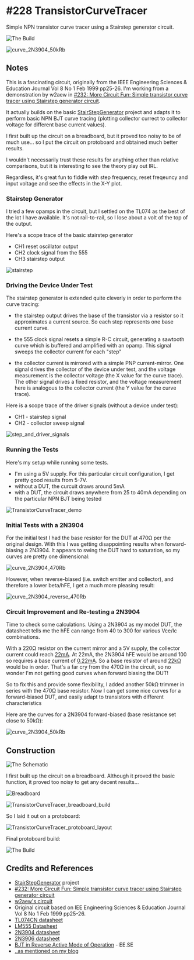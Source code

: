 # #228 TransistorCurveTracer

Simple NPN transistor curve tracer using a Stairstep generator circuit.

![The Build](./assets/TransistorCurveTracer_build.jpg?raw=true)

![curve_2N3904_50kRb](./assets/curve_2N3904_50kRb.gif?raw=true)


## Notes

This is a fascinating circuit, originally from the IEEE Engineering Sciences & Education Journal Vol 8 No 1 Feb 1999 pp25-26.
I'm working from a demonstration by w2aew in [#232: More Circuit Fun: Simple transistor curve tracer using Stairstep generator circuit](https://youtu.be/ZOLLoa2fH24).

It actually builds on the basic [StairStepGenerator](../StairStepGenerator) project and adapts it to perform
basic NPN BJT curve tracing (plotting collector currect to collector voltage for different base current values).

I first built up the circuit on a breadboard, but it proved too noisy to be of much use...
so I put the circuit on protoboard and obtained much better results.

I wouldn't necessarily trust these results for anything other than relative comparisons,
but it is interesting to see the theory play out IRL.

Regardless, it's great fun to fiddle with step frequency, reset freqeuncy and input voltage and see the effects in the X-Y plot.

### Stairstep Generator

I tried a few opamps in the circuit, but I settled on the TL074 as the best of the lot I have available.
It's not rail-to-rail, so I lose about a volt of the top of the output.

Here's a scope trace of the basic stairstep generator

* CH1 reset oscillator output
* CH2 clock signal from the 555
* CH3 stairstep output

![stairstep](./assets/stairstep.gif?raw=true)

### Driving the Device Under Test

The stairstep generator is extended quite cleverly in order to perform the curve tracing:

* the stairstep output drives the base of the transistor via a resistor so it approximates a current source.
So each step represents one base current curve.

* the 555 clock signal resets a simple R-C circuit, generating a sawtooth curve which is buffered and amplified with an opamp. This signal sweeps the collector current for each "step"

* the collector current is mirrored with a simple PNP current-mirror. One signal drives the collector of the device under test,
and the voltage measurement is the collector voltage (the X value for the curve trace). The other signal drives a fixed resistor,
and the voltage measurement here is analogous to the collector current (the Y value for the curve trace).

Here is a scope trace of the driver signals (without a device under test):

* CH1 - stairstep signal
* CH2 - collector sweep signal

![step_and_driver_signals](./assets/step_and_driver_signals.gif?raw=true)

### Running the Tests

Here's my setup while running some tests.

* I'm using a 5V supply. For this particular circuit configuration, I get pretty good results from 5-7V.
* without a DUT, the curcuit draws around 5mA
* with a DUT, the circuit draws anywhere from 25 to 40mA depending on the particular NPN BJT being tested

![TransistorCurveTracer_demo](./assets/TransistorCurveTracer_demo.jpg?raw=true)


### Initial Tests with a 2N3904

For the initial test I had the base resistor for the DUT at 470Ω per the original design.
With this I was getting disappointing results when forward-biasing a 2N3904.
It appears to swing the DUT hard to saturation, so my curves are pretty one dimensional:

![curve_2N3904_470Rb](./assets/curve_2N3904_470Rb.gif?raw=true)

However, when reverse-biased (i.e. switch emitter and collector), and therefore a lower beta/hFE,
I get a much more pleasing result:

![curve_2N3904_reverse_470Rb](./assets/curve_2N3904_reverse_470Rb.gif?raw=true)

### Circuit Improvement and Re-testing a 2N3904

Time to check some calculations. Using a 2N3904 as my model DUT, the datasheet tells me the hFE can range from 40 to 300 for various Vce/Ic combinations.

With a 220Ω resistor on the current mirror and a 5V supply, the collector current could reach [22mA](https://www.wolframalpha.com/input/?i=5V%2F220%CE%A9). At 22mA, the 2N3904 hFE would be around 100 so requires a base current of [0.22mA](https://www.wolframalpha.com/input/?i=5V%2F220%CE%A9%2F100). So a base resistor of around [22kΩ](https://www.wolframalpha.com/input/?i=5V%2F(5V%2F220%CE%A9%2F100)) would be in order. That's a far cry from the 470Ω in the circuit, so no wonder I'm not getting good curves when forward biasing the DUT!

So to fix this and provide some flexibility, I added another 50kΩ trimmer in series with the 470Ω base resistor.
Now I can get some nice curves for a forward-biased DUT, and easily adapt to transistors with different characteristics

Here are the curves for a 2N3904 forward-biased (base resistance set close to 50kΩ):

![curve_2N3904_50kRb](./assets/curve_2N3904_50kRb.gif?raw=true)



## Construction

![The Schematic](./assets/TransistorCurveTracer_schematic.jpg?raw=true)

I first built up the circuit on a breadboard. Although it proved the basic function,
it proved too noisy to get any decent results...

![Breadboard](./assets/TransistorCurveTracer_bb.jpg?raw=true)

![TransistorCurveTracer_breadboard_build](./assets/TransistorCurveTracer_breadboard_build.jpg?raw=true)

So I laid it out on a protoboard:

![TransistorCurveTracer_protoboard_layout](./assets/TransistorCurveTracer_protoboard_layout.jpg?raw=true)

Final protoboard build:

![The Build](./assets/TransistorCurveTracer_build.jpg?raw=true)

## Credits and References

* [StairStepGenerator](../StairStepGenerator) project
* [#232: More Circuit Fun: Simple transistor curve tracer using Stairstep generator circuit](https://youtu.be/ZOLLoa2fH24)
* [w2aew's circuit](http://www.qsl.net/w2aew//youtube/curvetracer.pdf)
* Original circuit based on IEE Engineering Sciences & Education Journal Vol 8 No 1 Feb 1999 pp25-26.
* [TL074CN datasheet](https://www.futurlec.com/Linear/TL074CN.shtml)
* [LM555 Datasheet](https://www.futurlec.com/Linear/LM555CN.shtml)
* [2N3904 datasheet](https://www.futurlec.com/Transistors/2N3904.shtml)
* [2N3906 datasheet](https://www.futurlec.com/Transistors/2N3906.shtml)
* [BJT in Reverse Active Mode of Operation](http://electronics.stackexchange.com/questions/29756/bjt-in-reverse-active-mode-of-operation) - EE.SE
* [..as mentioned on my blog](https://blog.tardate.com/2017/01/littlearduinoprojects228-transistor-curve-tracer.html)
